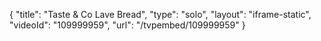 {
    "title": "Taste &amp; Co Lave Bread",
    "type": "solo",
    "layout": "iframe-static",
    "videoId": "109999959",
    "url": "\/tvpembed\/109999959"
}